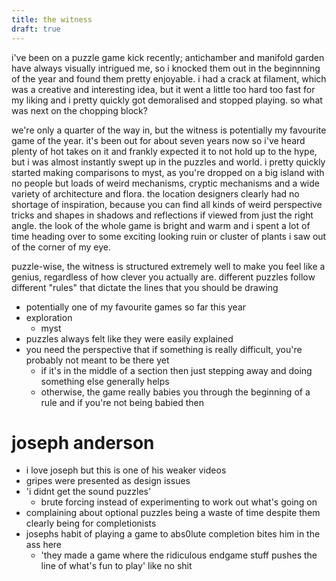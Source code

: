 ```yaml
---
title: the witness
draft: true
---
```


i've been on a puzzle game kick recently; antichamber and manifold garden have always visually intrigued me, so i knocked them out in the beginnning of the year and found them pretty enjoyable. i had a crack at filament, which was a creative and interesting idea, but it went a little too hard too fast for my liking and i pretty quickly got demoralised and stopped playing. so what was next on the chopping block?

we're only a quarter of the way in, but the witness is potentially my favourite game of the year. it's been out for about seven years now so i've heard plenty of hot takes on it and frankly expected it to not hold up to the hype, but i was almost instantly swept up in the puzzles and world. i pretty quickly started making comparisons to myst, as you're dropped on a big island with no people but loads of weird mechanisms, cryptic mechanisms and a wide variety of architecture and flora. the location designers clearly had no shortage of inspiration, because you can find all kinds of weird perspective tricks and shapes in shadows and reflections if viewed from just the right angle. the look of the whole game is bright and warm and i spent a lot of time heading over to some exciting looking ruin or cluster of plants i saw out of the corner of my eye.

puzzle-wise, the witness is structured extremely well to make you feel like a genius, regardless of how clever you actually are. different puzzles follow different "rules" that dictate the lines that you should be drawing

- potentially one of my favourite games so far this year
- exploration
   - myst
- puzzles always felt like they were easily explained
- you need the perspective that if something is really difficult, you're probably not meant to be there yet
   - if it's in the middle of a section then just stepping away and doing something else generally helps
   - otherwise, the game really babies you through the beginning of a rule and if you're not being babied then 

# joseph anderson
- i love joseph but this is one of his weaker videos
- gripes were presented as design issues
- 'i didnt get the sound puzzles'
   - brute forcing instead of experimenting to work out what's going on
- complaining about optional puzzles being a waste of time despite them clearly being for completionists
- josephs habit of playing a game to abs0lute completion bites him in the ass here
   - 'they made a game where the ridiculous endgame stuff pushes the line of what's fun to play' like no shit
